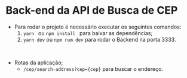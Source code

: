 # Back-end da API de Busca de CEP
- Para rodar o projeto é necessário executar os seguintes comandos:
  1. ```yarn ``` ou ```npm install ``` para baixar as dependências;
  2. ``` yarn dev ``` ou ``` npm rum dev ``` para rodar o Backend na porta 3333.

&nbsp;
- Rotas da aplicação;
  - ```/cep/search-address?cep={cep}``` para buscar o endereço.
